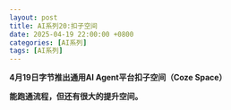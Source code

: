 ```yaml
---
layout: post
title: AI系列20:扣子空间
date: 2025-04-19 22:00:00 +0800
categories: [AI系列]
tags: [AI系列]
---
```


**4月19日字节推出通用AI Agent平台扣子空间（Coze Space）**

**能跑通流程，但还有很大的提升空间。**